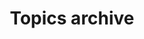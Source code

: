 ---
title: "Topics archive"
layout: categories
permalink: /topics-archive/
author_profile: true
URL:
---